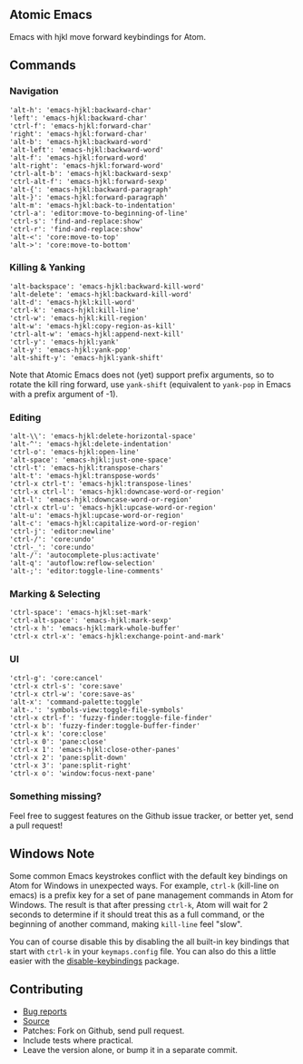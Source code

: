 ## Atomic Emacs

Emacs with hjkl move forward keybindings for Atom.

## Commands

### Navigation

    'alt-h': 'emacs-hjkl:backward-char'
    'left': 'emacs-hjkl:backward-char'
    'ctrl-f': 'emacs-hjkl:forward-char'
    'right': 'emacs-hjkl:forward-char'
    'alt-b': 'emacs-hjkl:backward-word'
    'alt-left': 'emacs-hjkl:backward-word'
    'alt-f': 'emacs-hjkl:forward-word'
    'alt-right': 'emacs-hjkl:forward-word'
    'ctrl-alt-b': 'emacs-hjkl:backward-sexp'
    'ctrl-alt-f': 'emacs-hjkl:forward-sexp'
    'alt-{': 'emacs-hjkl:backward-paragraph'
    'alt-}': 'emacs-hjkl:forward-paragraph'
    'alt-m': 'emacs-hjkl:back-to-indentation'
    'ctrl-a': 'editor:move-to-beginning-of-line'
    'ctrl-s': 'find-and-replace:show'
    'ctrl-r': 'find-and-replace:show'
    'alt-<': 'core:move-to-top'
    'alt->': 'core:move-to-bottom'

### Killing & Yanking

    'alt-backspace': 'emacs-hjkl:backward-kill-word'
    'alt-delete': 'emacs-hjkl:backward-kill-word'
    'alt-d': 'emacs-hjkl:kill-word'
    'ctrl-k': 'emacs-hjkl:kill-line'
    'ctrl-w': 'emacs-hjkl:kill-region'
    'alt-w': 'emacs-hjkl:copy-region-as-kill'
    'ctrl-alt-w': 'emacs-hjkl:append-next-kill'
    'ctrl-y': 'emacs-hjkl:yank'
    'alt-y': 'emacs-hjkl:yank-pop'
    'alt-shift-y': 'emacs-hjkl:yank-shift'

Note that Atomic Emacs does not (yet) support prefix arguments, so to rotate the
kill ring forward, use `yank-shift` (equivalent to `yank-pop` in Emacs with a
prefix argument of -1).

### Editing

    'alt-\\': 'emacs-hjkl:delete-horizontal-space'
    'alt-^': 'emacs-hjkl:delete-indentation'
    'ctrl-o': 'emacs-hjkl:open-line'
    'alt-space': 'emacs-hjkl:just-one-space'
    'ctrl-t': 'emacs-hjkl:transpose-chars'
    'alt-t': 'emacs-hjkl:transpose-words'
    'ctrl-x ctrl-t': 'emacs-hjkl:transpose-lines'
    'ctrl-x ctrl-l': 'emacs-hjkl:downcase-word-or-region'
    'alt-l': 'emacs-hjkl:downcase-word-or-region'
    'ctrl-x ctrl-u': 'emacs-hjkl:upcase-word-or-region'
    'alt-u': 'emacs-hjkl:upcase-word-or-region'
    'alt-c': 'emacs-hjkl:capitalize-word-or-region'
    'ctrl-j': 'editor:newline'
    'ctrl-/': 'core:undo'
    'ctrl-_': 'core:undo'
    'alt-/': 'autocomplete-plus:activate'
    'alt-q': 'autoflow:reflow-selection'
    'alt-;': 'editor:toggle-line-comments'

### Marking & Selecting

    'ctrl-space': 'emacs-hjkl:set-mark'
    'ctrl-alt-space': 'emacs-hjkl:mark-sexp'
    'ctrl-x h': 'emacs-hjkl:mark-whole-buffer'
    'ctrl-x ctrl-x': 'emacs-hjkl:exchange-point-and-mark'

### UI

    'ctrl-g': 'core:cancel'
    'ctrl-x ctrl-s': 'core:save'
    'ctrl-x ctrl-w': 'core:save-as'
    'alt-x': 'command-palette:toggle'
    'alt-.': 'symbols-view:toggle-file-symbols'
    'ctrl-x ctrl-f': 'fuzzy-finder:toggle-file-finder'
    'ctrl-x b': 'fuzzy-finder:toggle-buffer-finder'
    'ctrl-x k': 'core:close'
    'ctrl-x 0': 'pane:close'
    'ctrl-x 1': 'emacs-hjkl:close-other-panes'
    'ctrl-x 2': 'pane:split-down'
    'ctrl-x 3': 'pane:split-right'
    'ctrl-x o': 'window:focus-next-pane'

### Something missing?

Feel free to suggest features on the Github issue tracker, or better yet, send a
pull request!

## Windows Note

Some common Emacs keystrokes conflict with the default key bindings on Atom for
Windows in unexpected ways. For example, `ctrl-k` (kill-line on emacs) is a
prefix key for a set of pane management commands in Atom for Windows. The result
is that after pressing `ctrl-k`, Atom will wait for 2 seconds to determine if it
should treat this as a full command, or the beginning of another command, making
`kill-line` feel "slow".

You can of course disable this by disabling the all built-in key bindings that
start with `ctrl-k` in your `keymaps.config` file. You can also do this a little
easier with the [disable-keybindings][disable-keybindings] package.

[disable-keybindings]: https://atom.io/packages/disable-keybindings

## Contributing

* [Bug reports](https://github.com/Waldemar-Dassler/emacs-hjkl/issues)
* [Source](https://github.com/Waldemar-Dassler/emacs-hjkl)
* Patches: Fork on Github, send pull request.
 * Include tests where practical.
 * Leave the version alone, or bump it in a separate commit.
